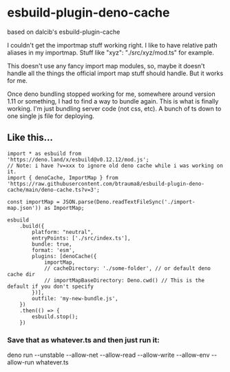 # esbuild-plugin-deno-cache

based on dalcib's esbuild-plugin-cache

I couldn't get the importmap stuff working right.
I like to have relative path aliases in my importmap.
Stuff like "xyz": "./src/xyz/mod.ts" for example.

This doesn't use any fancy import map modules, so, maybe it doesn't handle all the things the official import map stuff should handle.
But it works for me.

Once deno bundling stopped working for me, somewhere around version 1.11 or something, I had to find a way to bundle again.
This is what is finally working. I'm just bundling server code (not css, etc). A bunch of ts down to one single js file for deploying.


## Like this...

    import * as esbuild from 'https://deno.land/x/esbuild@v0.12.12/mod.js';
    // Note: i have ?v=xxx to ignore old deno cache while i was working on it.
    import { denoCache, ImportMap } from 'https://raw.githubusercontent.com/btrauma8/esbuild-plugin-deno-cache/main/deno-cache.ts?v=3';

    const importMap = JSON.parse(Deno.readTextFileSync('./import-map.json')) as ImportMap;

    esbuild
        .build({
            platform: "neutral",
            entryPoints: ['./src/index.ts'],
            bundle: true,
            format: 'esm',
            plugins: [denoCache({
                importMap,
                // cacheDirectory: './some-folder', // or default deno cache dir
                // importMapBaseDirectory: Deno.cwd() // This is the default if you don't specify
            })],
            outfile: 'my-new-bundle.js',
        })
        .then(() => {
            esbuild.stop();
        })

### Save that as whatever.ts and then just run it:
deno run --unstable --allow-net --allow-read --allow-write --allow-env --allow-run whatever.ts
